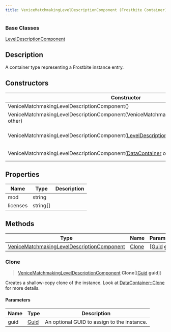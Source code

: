 ```yaml
---
title: VeniceMatchmakingLevelDescriptionComponent (Frostbite Container)
---
```

### Base Classes

[LevelDescriptionComponent](LevelDescriptionComponent)

## Description

A container type representing a Frostbite instance entry.

## Constructors

| Constructor                                                                                              | Description                                                                                                                                                                    |
| -------------------------------------------------------------------------------------------------------- | ------------------------------------------------------------------------------------------------------------------------------------------------------------------------------ |
| VeniceMatchmakingLevelDescriptionComponent()                                                             | Create a new instance of this container type.                                                                                                                                  |
| VeniceMatchmakingLevelDescriptionComponent(VeniceMatchmakingLevelDescriptionComponent other)             | Create a reference copy of an instance of the same type.                                                                                                                       |
| VeniceMatchmakingLevelDescriptionComponent([LevelDescriptionComponent](LevelDescriptionComponent) other) | Upcast an instance of type [LevelDescriptionComponent](LevelDescriptionComponent) to [VeniceMatchmakingLevelDescriptionComponent](VeniceMatchmakingLevelDescriptionComponent). |
| VeniceMatchmakingLevelDescriptionComponent([DataContainer](/vext/ref/cls/shr/datacontainer) other)    | Upcast an instance of type [DataContainer](/vext/ref/cls/shr/datacontainer) to [VeniceMatchmakingLevelDescriptionComponent](VeniceMatchmakingLevelDescriptionComponent).    |

## Properties

| Name     | Type       | Description |
| -------- | ---------- | ----------- |
| mod      | string     |             |
| licenses | string\[\] |             |

## Methods

| Type                                                                                     | Name            | Parameters                                     |
| ---------------------------------------------------------------------------------------- | --------------- | ---------------------------------------------- |
| [VeniceMatchmakingLevelDescriptionComponent](VeniceMatchmakingLevelDescriptionComponent) | [Clone](#clone) | \[[Guid](/vext/ref/cls/shr/guid) **guid**\] |

### Clone

> [VeniceMatchmakingLevelDescriptionComponent](VeniceMatchmakingLevelDescriptionComponent) **Clone**(\[[Guid](/vext/ref/cls/shr/guid) **guid**\])

Creates a shallow-copy clone of the instance. Look at [DataContainer::Clone](/vext/ref/cls/shr/datacontainer#clone) for more details.

#### Parameters

| Name | Type         | Description                                 |
| ---- | ------------ | ------------------------------------------- |
| guid | [Guid](Guid) | An optional GUID to assign to the instance. |
